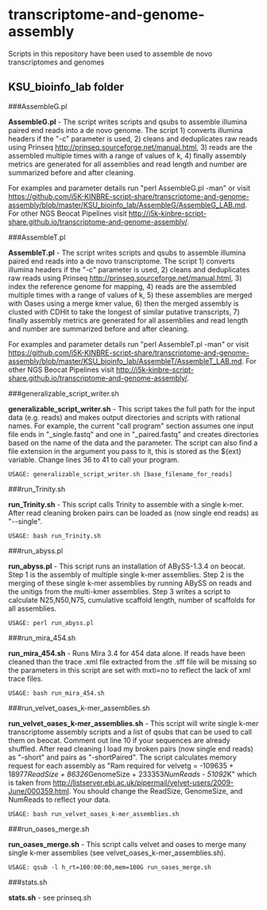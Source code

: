 transcriptome-and-genome-assembly
=================================

Scripts in this repository have been used to assemble de novo transcriptomes and genomes 

KSU_bioinfo_lab folder
----------------------
###AssembleG.pl

**AssembleG.pl** - The script writes scripts and qsubs to assemble illumina paired end reads into a de novo genome. The script 1) converts illumina headers if the "-c" parameter is used, 2) cleans and deduplicates raw reads using Prinseq http://prinseq.sourceforge.net/manual.html, 3) reads are the assembled multiple times with a range of values of k, 4) finally assembly metrics are generated for all assemblies and read length and number are summarized before and after cleaning.

For examples and parameter details run "perl AssembleG.pl -man" or visit https://github.com/i5K-KINBRE-script-share/transcriptome-and-genome-assembly/blob/master/KSU_bioinfo_lab/AssembleG/AssembleG_LAB.md. For other NGS Beocat Pipelines visit http://i5k-kinbre-script-share.github.io/transcriptome-and-genome-assembly/.

###AssembleT.pl

**AssembleT.pl** - The script writes scripts and qsubs to assemble illumina paired end reads into a de novo transcriptome. The script 1) converts illumina headers if the "-c" parameter is used, 2) cleans and deduplicates raw reads using Prinseq http://prinseq.sourceforge.net/manual.html, 3) index the reference genome for mapping, 4) reads are the assembled multiple times with a range of values of k, 5) these assemblies are merged with Oases using a merge kmer value, 6) then the merged assembly is clusted with CDHit to take the longest of similar putative transcripts, 7) finally assembly metrics are generated for all assemblies and read length and number are summarized before and after cleaning.

For examples and parameter details run "perl AssembleT.pl -man" or visit https://github.com/i5K-KINBRE-script-share/transcriptome-and-genome-assembly/blob/master/KSU_bioinfo_lab/AssembleT/AssembleT_LAB.md. For other NGS Beocat Pipelines visit http://i5k-kinbre-script-share.github.io/transcriptome-and-genome-assembly/.

###generalizable_script_writer.sh

**generalizable_script_writer.sh** - This script takes the full path for the input data (e.g. reads) and makes output directories and scripts with rational names. For example, the current "call program" section assumes one input file ends in "_single.fastq" and one in "_paired.fastq" and creates directories based on the name of the data and the parameter. The script can also find a file extension in the argument you pass to it, this is stored as the ${ext} variable. Change lines 36 to 41 to call your program.

```
USAGE: generalizable_script_writer.sh [base_filename_for_reads]
```
###run_Trinity.sh

**run_Trinity.sh** - This script calls Trinity to assemble with a single k-mer. After read cleaning broken pairs can be loaded as (now single end reads) as "--single".

```
USAGE: bash run_Trinity.sh
```
###run_abyss.pl

**run_abyss.pl** - This script runs an installation of ABySS-1.3.4 on beocat. Step 1 is the assembly of multiple single k-mer assemblies. Step 2 is the merging of these single k-mer assemblies by running ABySS on reads and the unitigs from the multi-kmer assemblies. Step 3 writes a script to calculate N25,N50,N75, cumulative scaffold length, number of scaffolds for all assemblies.

```
USAGE: perl run_abyss.pl
```
###run_mira_454.sh

**run_mira_454.sh** - Runs Mira 3.4 for 454 data alone. If reads have been cleaned than the trace .xml file extracted from the .sff file will be missing so the parameters in this script are set with mxti=no to reflect the lack of xml trace files.

```
USAGE: bash run_mira_454.sh
```
###run_velvet_oases_k-mer_assemblies.sh

**run_velvet_oases_k-mer_assemblies.sh** - This script will write single k-mer transcriptome assembly scripts and a list of qsubs that can be used to call them on beocat. Comment out line 10 if your sequences are already shuffled. After read cleaning I load my broken pairs (now single end reads) as "-short" and pairs as "-shortPaired". The script calculates memory request for each assembly as "Ram required for velvetg = -109635 + 18977*ReadSize + 86326*GenomeSize + 233353*NumReads - 51092*K" which is taken from http://listserver.ebi.ac.uk/pipermail/velvet-users/2009-June/000359.html. You should change the ReadSize, GenomeSize, and NumReads to reflect your data.

```
USAGE: bash run_velvet_oases_k-mer_assemblies.sh
```
###run_oases_merge.sh

**run_oases_merge.sh** - This script calls velvet and oases to merge many single k-mer assemblies (see velvet_oases_k-mer_assemblies.sh).

```
USAGE: qsub -l h_rt=100:00:00,mem=100G run_oases_merge.sh
```
###stats.sh

**stats.sh** - see prinseq.sh
 
 





